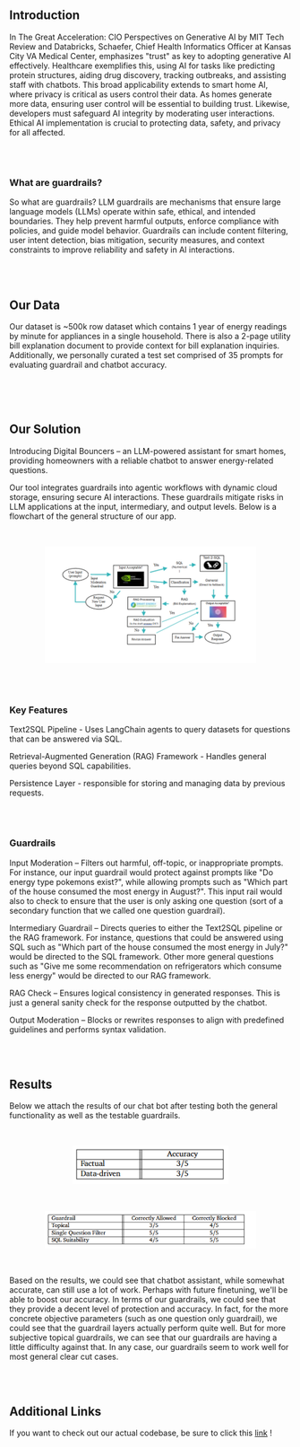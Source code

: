 
<style>
h1 {
    display: none; /* Hide the main title */
}
</style>


# Digital Bouncers

<br>

## Introduction


In The Great Acceleration: CIO Perspectives on Generative AI by MIT Tech Review and Databricks, Schaefer, Chief Health Informatics Officer at Kansas City VA Medical Center, emphasizes "trust" as key to adopting generative AI effectively. Healthcare exemplifies this, using AI for tasks like predicting protein structures, aiding drug discovery, tracking outbreaks, and assisting staff with chatbots. This broad applicability extends to smart home AI, where privacy is critical as users control their data. As homes generate more data, ensuring user control will be essential to building trust. Likewise, developers must safeguard AI integrity by moderating user interactions. Ethical AI implementation is crucial to protecting data, safety, and privacy for all affected.

<br>
<br>

### What are guardrails?


So what are guardrails? LLM guardrails are mechanisms that ensure large language models (LLMs) operate within safe, ethical, and intended boundaries. They help prevent harmful outputs, enforce compliance with policies, and guide model behavior. Guardrails can include content filtering, user intent detection, bias mitigation, security measures, and context constraints to improve reliability and safety in AI interactions.

<br>
<br>

## Our Data


Our dataset is ~500k row dataset which contains 1 year of energy readings by minute for appliances in a single household​. There is also a 2-page utility bill explanation document to provide context for bill explanation inquiries​. Additionally, we personally curated a test set comprised of 35 prompts for evaluating guardrail and chatbot accuracy​.

<br>
<br>​

## Our Solution


Introducing Digital Bouncers – an LLM-powered assistant for smart homes, providing homeowners with a reliable chatbot to answer energy-related questions.

Our tool integrates guardrails into agentic workflows with dynamic cloud storage, ensuring secure AI interactions. These guardrails mitigate risks in LLM applications at the input, intermediary, and output levels. Below is a flowchart of the general structure of our app.

<br>

<p align="center">
<img src="images/flowchart.png" alt="application flowchart" width="75%">
</p>

<br>
<br>

### Key Features


Text2SQL Pipeline - Uses LangChain agents to query datasets for questions that can be answered via SQL.

Retrieval-Augmented Generation (RAG) Framework - Handles general queries beyond SQL capabilities.

Persistence Layer - responsible for storing and managing data by previous requests.

<br>
<br>

### Guardrails


Input Moderation – Filters out harmful, off-topic, or inappropriate prompts. For instance, our input guardrail would protect against prompts like "Do energy type pokemons exist?", while allowing prompts such as "Which part of the house consumed the most energy in August?". This input rail would also to check to ensure that the user is only asking one question (sort of a secondary function that we called one question guardrail).

Intermediary Guardrail – Directs queries to either the Text2SQL pipeline or the RAG framework. For instance, questions that could be answered using SQL such as "Which part of the house consumed the most energy in July?" would be directed to the SQL framework. Other more general questions such as "Give me some recommendation on refrigerators which consume less energy" would be directed to our RAG framework.

RAG Check – Ensures logical consistency in generated responses. This is just a general sanity check for the response outputted by the chatbot.

Output Moderation – Blocks or rewrites responses to align with predefined guidelines and performs syntax validation. 

<br>
<br>

## Results


Below we attach the results of our chat bot after testing both the general functionality as well as the testable guardrails.

<br>

<p align="center">
<img src="images/chatbot_results.png" alt="application flowchart" width="55%">
</p>

<br>

<p align="center">
<img src="images/guardrail_results.png" alt="application flowchart" width="75%">
</p>

<br>

Based on the results, we could see that chatbot assistant, while somewhat accurate, can still use a lot of work. Perhaps with future finetuning, we'll be able to boost our accuracy. In terms of our guardrails, we could see that they provide a decent level of protection and accuracy. In fact, for the more concrete objective parameters (such as one question only guardrail), we could see that the guardrail layers actually perform quite well. But for more subjective topical guardrails, we can see that our guardrails are having a little difficulty against that. In any case, our guardrails seem to work well for most general clear cut cases.

<br>
<br>

## Additional Links


If you want to check out our actual codebase, be sure to click this [link](https://github.com/pndang/digital-bouncers)
!
